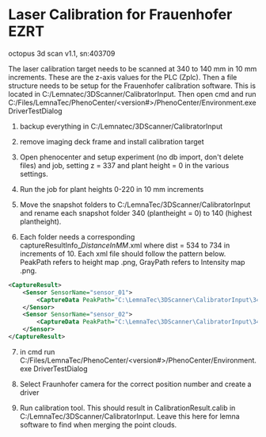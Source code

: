 # Laser Calibration for Frauenhofer EZRT

octopus 3d scan v1.1, sn:403709

The laser calibration target needs to be scanned at 340 to 140 mm in 10 mm increments. These are the z-axis values for the PLC (Zplc).  Then a file structure needs to be setup for the Frauenhofer calibration software. This is located in  C:/Lemnatec/3DScanner/CalibratorInput. Then open cmd and run C:/Files/LemnaTec/PhenoCenter/<version#>/PhenoCenter/Environment.exe DriverTestDialog

1. backup everything in C:/Lemnatec/3DScanner/CalibratorInput

2. remove imaging deck frame and install calibration target

3. Open phenocenter
and setup experiment (no db import, don't delete files) and job, setting z = 337
and plant height = 0 in the various settings.

4. Run the job for plant heights
0-220 in 10 mm increments

5. Move the snapshot folders to
C:/LemnaTec/3DScanner/CalibratorInput and rename each snapshot folder 340
(plantheight = 0) to 140 (highest plantheight).

6. Each folder needs a
corresponding captureResultInfo_<plantheight>_DistanceInMM_<dist>.xml where dist
= 534 to 734 in increments of 10. Each xml file should follow the pattern below.
PeakPath refers to height map .png, GrayPath refers to Intensity map .png.

```xml
<CaptureResult>
	<Sensor SensorName="sensor_01">
		<CaptureData PeakPath="C:\LemnaTec\3DScanner\CalibratorInput\340\sensor0_Height.png" GreyPath="C:\LemnaTec\3DScanner\CalibratorInput\340\sensor0_Intensity.png"/>
	</Sensor>
	<Sensor SensorName="sensor_02">
		<CaptureData PeakPath="C:\LemnaTec\3DScanner\CalibratorInput\340\sensor1_Height.png" GreyPath="C:\LemnaTec\3DScanner\CalibratorInput\340\sensor1_Intensity.png"/>
	</Sensor>
</CaptureResult>
```

7. in cmd run
C:/Files/LemnaTec/PhenoCenter/<version#>/PhenoCenter/Environment.exe
DriverTestDialog

8. Select Fraunhofer camera for the correct position number and
create a driver

9. Run calibration tool. This should result in
CalibrationResult.calib in C:/LemnaTec/3DScanner/CalibratorInput.  Leave this
here for lemna software to find when merging the point clouds.
